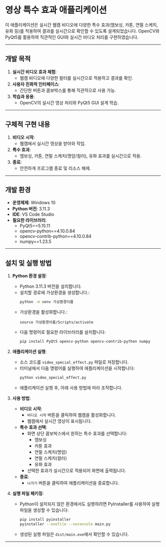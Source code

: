 # 영상 특수 효과 애플리케이션

이 애플리케이션은 실시간 웹캠 비디오에 다양한 특수 효과(엠보싱, 카툰, 연필 스케치, 유화 등)를 적용하여 결과를 실시간으로 확인할 수 있도록 설계되었습니다. OpenCV와 PyQt5를 활용하여 직관적인 GUI와 실시간 비디오 처리를 구현하였습니다.

---

## **개발 목적**
1. **실시간 비디오 효과 체험**:
   - 웹캠 비디오에 다양한 필터를 실시간으로 적용하고 결과를 확인.
2. **사용자 친화적 인터페이스**:
   - 간단한 버튼과 콤보박스를 통해 직관적으로 사용 가능.
3. **학습과 응용**:
   - OpenCV의 실시간 영상 처리와 PyQt5 GUI 설계 학습.

---

## **구체적 구현 내용**
1. **비디오 시작**:
   - 웹캠에서 실시간 영상을 받아와 작업.
2. **특수 효과**:
   - 엠보싱, 카툰, 연필 스케치(명암/컬러), 유화 효과를 실시간으로 적용.
3. **종료**:
   - 안전하게 프로그램 종료 및 리소스 해제.

---

## **개발 환경**
- **운영체제**: Windows 10
- **Python 버전**: 3.11.3
- **IDE**: VS Code Studio
- **필요한 라이브러리**:
  - PyQt5==5.15.11
  - opencv-python==4.10.0.84
  - opencv-contrib-python==4.10.0.84
  - numpy==1.23.5

---

## **설치 및 실행 방법**
1. **Python 환경 설정**:
   - Python 3.11.3 버전을 설치합니다.
   - 설치할 경로에 가상환경을 생성합니다.:
     ```bash
     python -m venv 가상환경이름
     ```
   - 가상환경을 활성화합니다.:
     ```
     source 가상환경이름/Scripts/activate
     ```
   - 다음 명령어로 필요한 라이브러리를 설치합니다:
     ```bash
     pip install PyQt5 opencv-python opencv-contrib-python numpy
     ```

2. **애플리케이션 실행**:
   - 소스 코드를 `video_special_effect.py` 파일로 저장합니다.
   - 터미널에서 다음 명령어를 실행하여 애플리케이션을 시작합니다:
     ```bash
     python video_special_effect.py
     ```
   - 애플리케이션 실행 후, 아래 사용 방법에 따라 조작합니다.

3. **사용 방법**:
   - **비디오 시작**: 
     - `비디오 시작` 버튼을 클릭하여 웹캠을 활성화합니다.
     - 웹캠에서 실시간 영상이 표시됩니다.
   - **특수 효과 선택**:
     - 화면 상단 콤보박스에서 원하는 특수 효과를 선택합니다:
       - 엠보싱
       - 카툰 효과
       - 연필 스케치(명암)
       - 연필 스케치(컬러)
       - 유화 효과
     - 선택한 효과가 실시간으로 적용되어 화면에 출력됩니다.
   - **종료**:
     - `나가기` 버튼을 클릭하여 애플리케이션을 종료합니다.

4. **실행 파일 패키징**:
   - Python이 설치되지 않은 환경에서도 실행하려면 PyInstaller를 사용하여 실행 파일을 생성할 수 있습니다:
     ```bash
     pip install pyinstaller
     pyinstaller --onefile --noconsole main.py
     ```
   - 생성된 실행 파일은 `dist/main.exe`에서 확인할 수 있습니다.

---